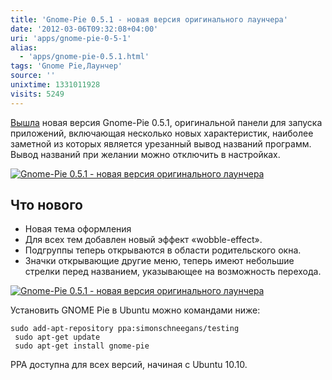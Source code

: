 ```yaml
---
title: 'Gnome-Pie 0.5.1 - новая версия оригинального лаунчера'
date: '2012-03-06T09:32:08+04:00'
uri: 'apps/gnome-pie-0-5-1'
alias: 
  - 'apps/gnome-pie-0.5.1.html'
tags: 'Gnome Pie,Лаунчер'
source: ''
unixtime: 1331011928
visits: 5249
---
```

[Вышла](http://www.simonschneegans.de/?p=633) новая версия Gnome-Pie 0.5.1, оригинальной панели для запуска приложений, включающая несколько новых характеристик, наиболее заметной из которых является урезанный вывод названий программ. Вывод названий при желании можно отключить в настройках.

[![Gnome-Pie 0.5.1 - новая версия оригинального лаунчера](img/2012/03/06/09-00/pie-6958090485-o.jpg)](img/2012/03/06/09-00/pie-6958090485-o.jpg)

## Что нового

*   Новая тема оформления
*   Для всех тем добавлен новый эффект «wobble-effect».
*   Подгруппы теперь открываются в области родительского окна.
*   Значки открывающие другие меню, теперь имеют небольшие стрелки перед названием, указывающее на возможность перехода.

[![Gnome-Pie 0.5.1 - новая версия оригинального лаунчера](img/2012/03/06/09-00/pie-2-6958090313-o.jpg)](img/2012/03/06/09-00/pie-2-6958090313-o.jpg)

Установить GNOME Pie в Ubuntu можно командами ниже:

```
sudo add-apt-repository ppa:simonschneegans/testing
 sudo apt-get update
 sudo apt-get install gnome-pie
```

PPA доступна для всех версий, начиная с Ubuntu 10.10.
